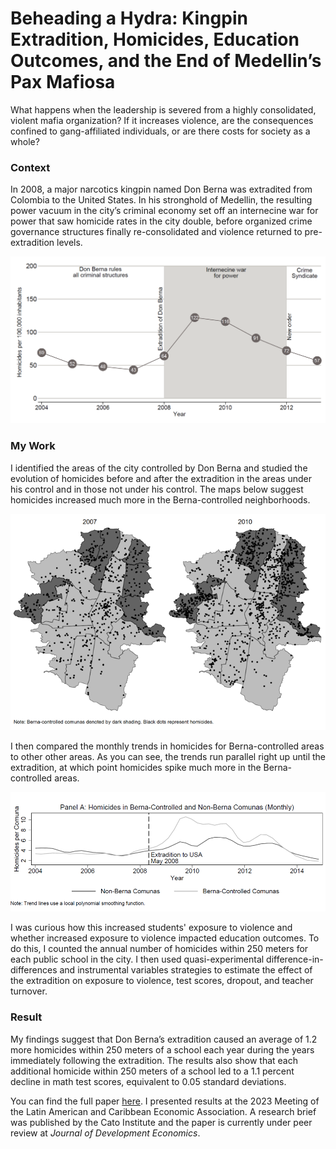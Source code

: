 # Beheading a Hydra: Kingpin Extradition, Homicides, Education Outcomes, and the End of Medellin’s Pax Mafiosa
What happens when the leadership is severed from a highly consolidated, violent mafia organization? If it increases violence, are the consequences confined to gang-affiliated individuals, or are there costs for society as a whole?

### Context
In 2008, a major narcotics kingpin named Don Berna was extradited from Colombia to the United States. In his stronghold of Medellin, the resulting power vacuum in the
city’s criminal economy set off an internecine war for power that saw homicide rates in the city double, before organized crime governance structures finally re-consolidated and violence returned to pre-extradition levels.

![HomicidesPer](/assets/img/HomicidesPer.png)


### My Work
I identified the areas of the city controlled by Don Berna and studied the evolution of homicides before and after the extradition in the areas under his control and in those not under his control. The maps below suggest homicides increased much more in the Berna-controlled neighborhoods.

![BernaMap](/assets/img/BernaMap.png)

I then compared the monthly trends in homicides for Berna-controlled areas to other other areas. As you can see, the trends run parallel right up until the extradition, at which point homicides spike much more in the Berna-controlled areas.

![BernaTrend](/assets/img/BernaTrend.png)

I was curious how this increased students' exposure to violence and whether increased exposure to violence impacted education outcomes. To do this, I counted the annual number of homicides within 250 meters for each public school in the city. I then used quasi-experimental difference-in-differences and instrumental variables strategies to estimate the effect of the extradition on exposure to violence, test scores, dropout, and teacher turnover.

### Result
My findings suggest that Don Berna’s extradition caused an average of 1.2 more homicides within 250 meters of a school each year during the years immediately following the extradition. The results also show that each additional homicide within 250 meters of a school led to a 1.1 percent decline in math test scores, equivalent to 0.05 standard deviations.

You can find the full paper [here](https://dx.doi.org/10.2139/ssrn.4880218). I presented results at the 2023 Meeting of the Latin American and Caribbean Economic Association. A research brief was published by the Cato Institute and the paper is currently under peer review at _Journal of Development Economics_.
